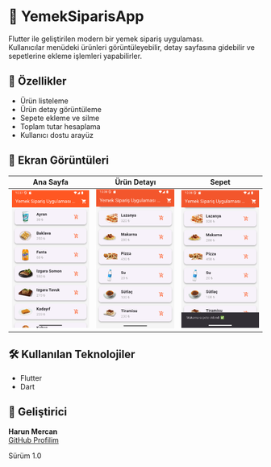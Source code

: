# 🍔 YemekSiparisApp

Flutter ile geliştirilen modern bir yemek sipariş uygulaması.  
Kullanıcılar menüdeki ürünleri görüntüleyebilir, detay sayfasına gidebilir ve sepetlerine ekleme işlemleri yapabilirler.

## 🚀 Özellikler
- Ürün listeleme  
- Ürün detay görüntüleme  
- Sepete ekleme ve silme  
- Toplam tutar hesaplama  
- Kullanıcı dostu arayüz  

## 📸 Ekran Görüntüleri

| Ana Sayfa | Ürün Detayı | Sepet |
|------------|--------------|--------|
| <img src="assets/Screenshot_1760686680.png" width="250"> | <img src="assets/Screenshot_1760686685.png" width="250"> | <img src="assets/Screenshot_1760686687.png" width="250"> |

## 🛠️ Kullanılan Teknolojiler
- Flutter  
- Dart  

## 👤 Geliştirici
**Harun Mercan**  
[GitHub Profilim](https://github.com/HarunMercan1)

Sürüm 1.0
